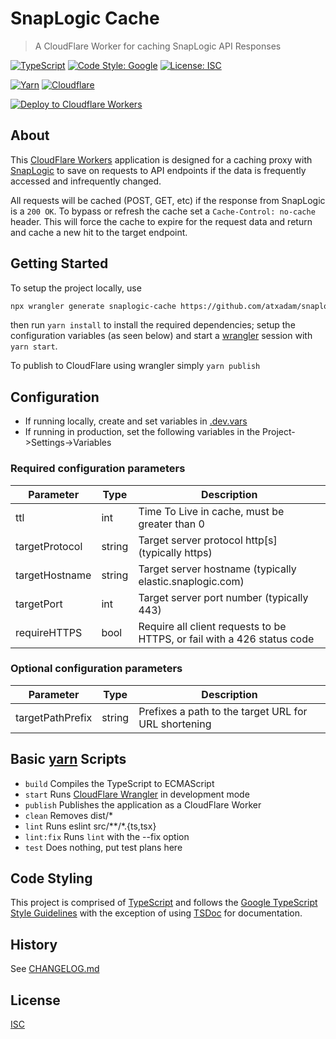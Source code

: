 # SnapLogic Cache

> A CloudFlare Worker for caching SnapLogic API Responses

[![TypeScript](https://badgen.net/badge/icon/typescript?icon=typescript&label)](https://www.typescriptlang.org)
[![Code Style: Google](https://img.shields.io/badge/code%20style-google-blueviolet.svg)](https://github.com/google/gts)
[![License: ISC](https://img.shields.io/badge/License-ISC-blue.svg)](https://choosealicense.com/licenses/isc)

[![Yarn](https://img.shields.io/badge/yarn-%232C8EBB.svg?style=for-the-badge&logo=yarn&logoColor=white)](https://yarnpkg.com)
[![Cloudflare](https://img.shields.io/badge/Cloudflare-F38020?style=for-the-badge&logo=Cloudflare&logoColor=white)](https://workers.dev)

[![Deploy to Cloudflare Workers](https://deploy.workers.cloudflare.com/button)](https://deploy.workers.cloudflare.com/?url=https://github.com/atxadam/snaplogic-cache)

## About

This [CloudFlare Workers](https://workers.dev) application is designed for a
caching proxy with [SnapLogic](https://www.snaplogic.com) to save on requests to
API endpoints if the data is frequently accessed and infrequently changed.

All requests will be cached (POST, GET, etc) if the response from SnapLogic is a
`200 OK`. To bypass or refresh the cache set a `Cache-Control: no-cache` header.
This will force the cache to expire for the request data and return and cache a new
hit to the target endpoint.

## Getting Started

To setup the project locally, use

```sh
npx wrangler generate snaplogic-cache https://github.com/atxadam/snaplogic-cache
```

then run `yarn install` to install the required dependencies; setup the configuration
variables (as seen below) and start a [wrangler](https://developers.cloudflare.com/workers/wrangler/)
session with `yarn start`.

To publish to CloudFlare using wrangler simply `yarn publish`

## Configuration

- If running locally, create and set variables in [.dev.vars](.dev.vars)
- If running in production, set the following variables in the Project->Settings->Variables

### Required configuration parameters

| Parameter | Type | Description |
| --- | --- | --- |
| ttl | int | Time To Live in cache, must be greater than 0
| targetProtocol | string | Target server protocol http[s] (typically https) |
| targetHostname | string | Target server hostname (typically elastic.snaplogic.com) |
| targetPort | int | Target server port number (typically 443) |
| requireHTTPS | bool | Require all client requests to be HTTPS, or fail with a 426 status code |

### Optional configuration parameters

| Parameter | Type | Description |
| --- | --- | --- |
| targetPathPrefix | string | Prefixes a path to the target URL for URL shortening |

## Basic [yarn](https://yarnpkg.com) Scripts

- `build` Compiles the TypeScript to ECMAScript
- `start` Runs [CloudFlare Wrangler](https://developers.cloudflare.com/workers/wrangler/)
   in development mode
- `publish` Publishes the application as a CloudFlare Worker
- `clean` Removes dist/*
- `lint` Runs eslint src/**/*.{ts,tsx}
- `lint:fix` Runs `lint` with the --fix option
- `test` Does nothing, put test plans here

## Code Styling

This project is comprised of [TypeScript](https://www.typescriptlang.org) and
follows the [Google TypeScript Style Guidelines](https://google.github.io/styleguide/tsguide.html)
with the exception of using [TSDoc](https://tsdoc.org) for documentation.

## History

See [CHANGELOG.md](CHANGELOG.md)

## License

[ISC](https://choosealicense.com/licenses/isc)
